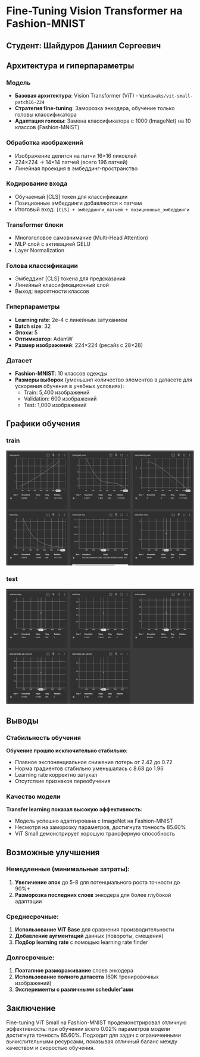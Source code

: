 # Fine-Tuning Vision Transformer на Fashion-MNIST

## Студент: Шайдуров Даниил Сергеевич

## Архитектура и гиперпараметры

### Модель
- **Базовая архитектура**: Vision Transformer (ViT) - `WinKawaks/vit-small-patch16-224`
- **Стратегия fine-tuning**: Заморозка энкодера, обучение только головы классификатора
- **Адаптация головы**: Замена классификатора с 1000 (ImageNet) на 10 классов (Fashion-MNIST)

### Обработка изображений
- Изображение делится на патчи 16×16 пикселей
- 224×224 → 14×14 патчей (всего 196 патчей)
- Линейная проекция в эмбеддинг-пространство

### Кодирование входа
- Обучаемый [CLS] токен для классификации
- Позиционные эмбеддинги добавляются к патчам
- Итоговый вход: `[CLS] + эмбеддинги_патчей + позиционные_эмбеддинги`

### Transformer блоки
- Многоголовое самовнимание (Multi-Head Attention)
- MLP слой с активацией GELU
- Layer Normalization

### Голова классификации
- Эмбеддинг [CLS] токена для предсказания
- Линейный классификационный слой
- Выход: вероятности классов

### Гиперпараметры
- **Learning rate**: 2e-4 с линейным затуханием
- **Batch size**: 32
- **Эпохи**: 5
- **Оптимизатор**: AdamW
- **Размер изображений**: 224×224 (ресайз с 28×28)

### Датасет
- **Fashion-MNIST**: 10 классов одежды
- **Размеры выборок** (уменьшил количество элементов в датасете для ускорения обучения в учебных условиях):
  - Train: 5,400 изображений
  - Validation: 600 изображений  
  - Test: 1,000 изображений

## Графики обучения

### train 

![train](images/train.png)

### test 

![test](images/test.png)

## Выводы

### Стабильность обучения
**Обучение прошло исключительно стабильно**:
- Плавное экспоненциальное снижение потерь от 2.42 до 0.72
- Норма градиентов стабильно уменьшалась с 8.68 до 1.96
- Learning rate корректно затухал
- Отсутствие признаков переобучения

### Качество модели
**Transfer learning показал высокую эффективность**:
- Модель успешно адаптирована с ImageNet на Fashion-MNIST
- Несмотря на заморозку параметров, достигнута точность 85.60%
- ViT Small демонстрирует хорошую трансферную способность

## Возможные улучшения

### Немедленные (минимальные затраты):
1. **Увеличение эпох** до 5-8 для потенциального роста точности до 90%+
2. **Разморозка последних слоев** энкодера для более глубокой адаптации

### Среднесрочные:
1. **Использование ViT Base** для сравнения производительности
2. **Добавление аугментаций** данных (повороты, смещения)
3. **Подбор learning rate** с помощью learning rate finder

### Долгосрочные:
1. **Поэтапное размораживание** слоев энкодера
2. **Использование полного датасета** (60K тренировочных изображений)
3. **Эксперименты с различными scheduler'ами**

## Заключение

Fine-tuning ViT Small на Fashion-MNIST продемонстрировал отличную эффективность: при обучении всего 0.02% параметров модели достигнута точность 85.60%. Подходит для задач с ограниченными вычислительными ресурсами, показывая отличный баланс между качеством и скоростью обучения.